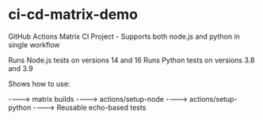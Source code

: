 # ci-cd-matrix-demo
GitHub Actions Matrix CI Project - Supports both node.js and python in single workflow

Runs Node.js tests on versions 14 and 16
Runs Python tests on versions 3.8 and 3.9

Shows how to use:

----> matrix builds
----> actions/setup-node
----> actions/setup-python
----> Reusable echo-based tests

